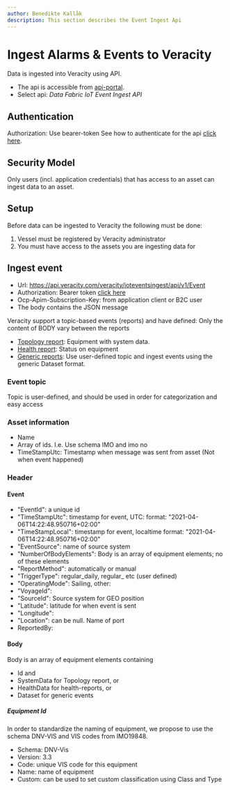 ```yaml
---
author: Benedikte Kallåk
description: This section describes the Event Ingest Api
---
```


# Ingest Alarms & Events to Veracity

Data is ingested into Veracity using API. 
- The api is accessible from [api-portal](https://api-portal.veracity.com/). 
- Select api: *Data Fabric IoT Event Ingest API*

## Authentication
Authorization: Use bearer-token
See how to authenticate for the api [click here]( authenticate-api.md).

## Security Model
Only users (incl. application credentials) that has access to an asset can ingest data to an asset.

## Setup
Before data can be ingested to Veracity the following must be done:
1.	Vessel must be registered by Veracity administrator
2.	You must have access to the assets you are ingesting data for


## Ingest event
- Url: https://api.veracity.com/veracity/ioteventsingest/api/v1/Event
- Authorization: Bearer token [click here]( authenticate-api.md)
- Ocp-Apim-Subscription-Key: from application client or B2C user
- The body contains the JSON message

Veracity support a topic-based events (reports) and have defined:
Only the content of BODY vary between the reports

- [Topology report](topology-message.md): Equipment with system data.
- [Health report](health-message.md): Status on equipment
- [Generic reports](generic-message.md): Use user-defined topic and ingest events using the generic Dataset format.

### Event topic
Topic is user-defined, and should be used in order for categorization and easy access

### Asset information
- Name
- Array of ids. I.e. Use schema IMO and imo no
- TimeStampUtc: Timestamp when message was sent from asset (Not when event happened)

### Header 
#### Event
        
- "EventId":  a unique id
- "TimeStampUtc": timestamp for event, UTC: format: "2021-04-06T14:22:48.950716+02:00"
- "TimeStampLocal": timestamp for event, localtime format: "2021-04-06T14:22:48.950716+02:00"
- "EventSource": name of source system
- "NumberOfBodyElements": Body is an array of equipment elements; no of these elements
- "ReportMethod": automatically or manual
- "TriggerType": regular_daily, regular_ etc (user defined)
- "OperatingMode": Sailing, other:
- "VoyageId":         
- "SourceId": Source system for GEO position
- "Latitude": latitude for when event is sent
- "Longitude": 
- "Location": can be null. Name of port
- ReportedBy:         
    

#### Body
Body is an array of equipment elements containing 
- Id and 
- SystemData for Topology report, or 
- HealthData for health-reports, or 
- Dataset for generic events

##### Equipment Id
In order to standardize the naming of equipment, we propose to use the schema DNV-VIS and VIS codes from IMO19848.
            
- Schema: DNV-Vis
- Version: 3.3
- Code: unique VIS code for this equipment
- Name: name of equipment
- Custom: can be used to set custom classification using Class and Type
             